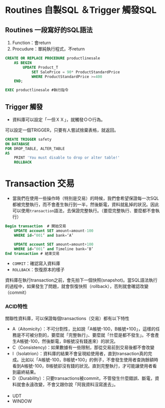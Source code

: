
# Routines 自製SQL ＆Trigger 觸發SQL

## Routines 一段寫好的SQL語法

1. Function：會return
2. Procudure：單純執行程式，不return

```sql
CREATE OR REPLACE PROCEDURE productlinesale
    AS BEGIN
        UPDATE Product_T
            SET SalePrice = 90* ProductStandardPrice
            WHERE ProductStandardPrice >=400
    END;

EXEC productlinesale #執行指令
```

## Trigger 觸發

- 資料庫可以設定「一但ＸＸ」，就觸發ＯＯ行為。


可以設定一個TRIGGER，只要有人嘗試捨棄表格，就返回。
```sql
CREATE TRIGGER safety
ON DATABASE
FOR DROP_TABLE, ALTER_TABLE
AS 
    PRINT 'You must disable to drop or alter table!'
    ROLLBACK
```

# Transaction 交易


- 當我們在使用一些操作時（特別是交易）的時候，我們會希望保證每一次SQL都被完整執行，而不會產生執行到一半，然後斷電，資料就亂掉的狀況。因此可以使用`transaction`語法，去保證完整執行。（要麼完整執行、要麼都不會執行）

```sql
Begin transaction  # 開始交易
    UPDATE account SET amount=amount-100
    WHERE id=‘001’ and bank=‘A’

    UPDATE account SET amount=amount+100
    WHERE id=‘001’ and Timeline bank=‘B’
End transaction # 結束交易

```

- `COMMIT`：確認寫入資料庫
- `ROLLBACK`：恢復原本的樣子

資料庫在執行transaction之前，會先拍下一個快照(snapshot)。當SQL語法執行的過程中，如果發生了問題，就會恢復快照（rollback），否則就會確認改變（commit）


### ACID特性

關聯性資料庫，可以保證每個transactions（交易）都有以下特性

- A（Aitomicity）：不可分割性，比如說「A帳號-100，B帳號+100」，這樣的任務是不可被分割的，要麼就「完整執行」、要麼就「什麼是都不發生」。不會產生A帳號-100，然後斷電，B帳號沒有錢進來）的狀況。
- C（Consistency)：如果數據有一些限制，那從交易前到交易後都不會改變
- I（Isolatrion）：資料庫的結果不會呈現給使用者，直到transaction真的完成。比如以「A帳號-100，B帳號+100」的例子，不會發生使用者查詢餘額時看到A帳號-100，B帳號卻沒有錢的狀況。直到完整執行，才可能讓使用者看到最終結果。
- D（Durability）：只要transactions被commit，不管發生什麼錯誤、斷電，資料就會永遠改變，不會又跟你說「阿我資料沒寫進去」。


#### 


- UDT
- WINDOW